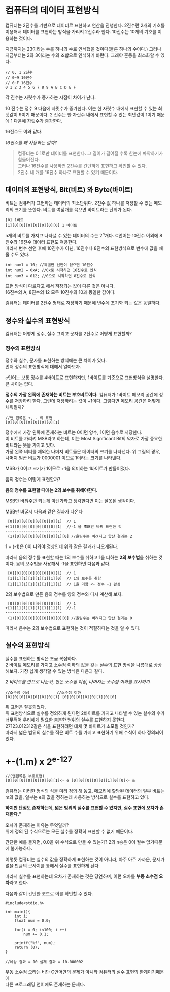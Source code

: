 # 컴퓨터의 데이터 표현방식
컴퓨터는 2진수를 기반으로 데이터르 표현하고 연산을 진행한다.
2진수란 2개의 기호를 이용해서 데이터를 표현하는 방식을 가리켜 2진수라 한다. 
10진수는 10개의 기호를 이용하는 것이다. 

지금까지는 23이라는 수를 하나의 수로 인식했을 것이다(물론 하나의 수이다.)
그러나 지금부터는 2와 3이라는 수의 조합으로 인식하기 바란다. 그래야 혼동을 최소화할 수 있다.

```
// 0, 1 2진수
// 0~9 10진수
// 0~F 16진수
0 1 2 3 4 5 6 7 8 9 A B C D E F
```
각 진수는 자릿수가 증가하는 시점이 차이가 난다.

10 진수는 정수 9 다음에 자릿수가 증가한다. 이는 한 자릿수 내에서 표현할 수 있는 최댓값이 9이기 때문이다.
2 진수는 한 자릿수 내에서 표현할 수 있는 최댓값이 1이기 때문에 1 다음에 자릿수가 증가한다.  

16진수도 이와 같다.

*16진수를 왜 사용하는 걸까?*
> 컴퓨터는 0 1로만 데이터를 표현한다. 그 길이가 길어질 수록 한눈에 파악하기가 힘들어진다.  
> 그러나 16진수를 사용하면 2진수를 간단하게 표현하고 확인할 수 있다.  
> 2진수 네 개를 16진수 하나로 표현할 수 있기 때문이다.

## 데이터의 표현방식, Bit(비트) 와 Byte(바이트)

비트는 컴퓨터가 표현하는 데이터의 최소단위다. 2진수 값 하나를 저장할 수 있는 메모리의 크기를 뜻한다.
비트를 여덟개를 묶으면 바이트라는 단위가 된다. 
```
[0] 1비트
[1][0][0][0][0][0][0][0] 1 바이트
```

n개의 비트를 가지고 나타낼 수 있는 데이터의 수는 2<sup>n</sup>개다.
C언어는 10진수 이외에 8진수와 16진수 데이터 표현도 혀용한다.   
따라서 변수 선언 후에 10진수가 아닌, 16진수나 8진수의 표현방식으로 변수에 값을 채울 수도 있다.   

```
int num1 = 10; //특별한 선언이 없으면 10진수
int num2 = 0xA; //0x로 시작하면 16진수로 인식
int num3 = 012; //0으로 시작하면 8진수로 인식
```

표현 방식이 다르다고 해서 저장되는 값이 다른 것은 아니다.  
16진수의 A, 8진수의 12 모두 10진수의 10과 동일한 값이다.  

컴퓨터는 데이터를 2진수 형태로 저장하기 때문에 변수에 초기화 되는 값은 동일하다.

## 정수와 실수의 표현방식

컴퓨터는 어떻게 정수, 실수 그리고 문자를 2진수로 어떻게 표현할까?

### 정수의 표현방식

정수와 실수, 문자를 표현하는 방식에는 큰 차이가 있다.  
먼저 정수의 표현방식에 대해서 알아보자.

c언어는 보통 정수를 4바이트로 표현하지만, 1바이트를 기준으로 표현방식을 설명한다. 큰 차이는 없다.

**정수의 가장 왼쪽에 존재하는 비트는 부호비트이다.**
컴퓨터가 1바이트 메모리 공간에 정수를 저장하려 한다. 그런데 저장하려는 값이 +1이다. 
그렇다면 메모리 공간은 어떻게 채워질까?

```
//맨 왼쪽은 +, - 의 표현
[0][0][0][0][0][0][0][1] 
```

정수에서 가장 왼쪽에 존재하는 비트는 0이면 양수, 1이면 음수로 저장한다.  
이 비트를 가리켜 MSB라고 하는데, 이는  Most Significant Bit의 약자로 가장 중요한 비트라는 뜻을 가지고 있다.  
가장 왼쪽 비티를 제외한 나머지 비트들은 데이터의 크기를 나타낸다. 위 그림의 경우, 나머지 일곱 비트가 0000001 이므로 1이라는 크기를 나타낸다.

MSB가 0이고 크기가 1이므로 +1을 의미하는 1바이트가 만들어졌다.

음의 정수는 어떻게 표현할까?

**음의 정수를 표현할 때에는 2의 보수를 취해야한다.**

MSB만 바꿔주면 되는게 아닌가라고 생각한다면 이는 잘못된 생각이다.

MSB만 바꿀시 다음과 같은 결과가 나온다

```
 [0][0][0][0][0][0][0][1]  // 1 
+[1][0][0][0][0][0][0][1]  //-1 을 MSB만 바꿔 표현한 것
-------------------------
 (1)[0][0][0][0][0][0][1][0] //올림수는 버려지고 합산 결과는 2
```
1 + (-1)은 0이 나와야 정상인데 위와 같은 결과가 나오게된다.

따라서 음의 정수를 표현할 때는 1의 보수를 취하고 1을 더하는 **2의 보수법**을 취하는 것이다.
음의 보수법을 사용해서 -1을 표현하면 다음과 같다.

```
 [0][0][0][0][0][0][0][1]  // 1 
 [1][1][1][1][1][1][1][0]  // 1의 보수를 취함
 [1][1][1][1][1][1][1][1]  // 1을 더함 <- 정수 -1 완성
```

2의 보수법으로 만든 음의 정수를 양의 정수와 다시 계산해 보자.

```
 [0][0][0][0][0][0][0][1]  // 1 
+[1][1][1][1][1][1][1][1]  //-1 
-------------------------
 (1)[0][0][0][0][0][0][0][0] //올림수는 버려지고 합산 결과는 0
```

따라서 음수는 2의 보수법으로 표현하는 것이 적절하다는 것을 알 수 있다.

## 실수의 표현방식

실수를 표현하는 방식은 조금 복잡하다.  
2 바이트 메모리를 가지고 소수점 이하의 값을 갖는 실수의 표현 방식을 나름대로 상상해보자.
가장 쉽게 생각할 수 있는 방식은 다음과 같다.

*2 바이트를 반으로 나눈뒤, 반은 소수점 이상, 나머지는 소수점 이하를 표시하기*

```
//소수점 이상            //소수점 이하
[0][0][0][0][0][0][0][1] [0][0][0][0][0][1][0][0]
```

위 표현은 잘못되었다.  
위 표현방식으로 실수를 정의하게 된다면 2바이트를 가지고 나타낼 수 있는 실수의 수가 너무적어 우리에게 필요한 충분한 범위의 실수를 표현하지 못한다.   
27123.012312같은 식을 표현하려면 대체 몇 바이트가 소모될 것인가?   
따라서 넓은 범위의 실수를 적은 비트 수를 가지고 표현하기 위해 수식이 하나 정의되어있다. 

# +-(1.m) x 2<sup>e-127</sup>

```
//(맨왼쪽은 부호표현)
[0][0][0][0][0][0][0][1]<- e [0][0][0][0][0][1][0][0]<- m
```
컴퓨터는 이러한 형식의 식을 미리 정의 해 놓고, 메모리에 할당된 데이터의 일부 비트는 m의 값을, 일부는 e의 값을 정하는데 사용하는 방식으로 실수를 표현하고 있다.

**하지만 단점도 존재하는데, 넓은 범위의 실수를 표현할 수 있지만, 실수 표현에 오차가 존재한다."**

오차가 존재하는 이유는 무엇일까?  
위에 정의 된 수식으로는 모든 실수를 정확히 표현할 수 없기 때문이다.

간단한 예를 들자면, 0.0을 위 수식으로 만들 수 있는가? 2의 n승은 0이 될수 없기때문에 불가능하다.

이렇듯 컴퓨터는 실수의 값을 정확하게 표현하는 것이 아니라, 아주 아주 가까운, 문제가 없을 만큼의 근사치를 통해서 실수를 표현하게 된다.

따라서 실수를 표현하는데 오차가 존재하는 것은 당연하며, 이런 오차를 **부동 소수점 오차**라고 한다.

다음과 같이 간단한 코드로 이를 확인할 수 있다.
```
#include<stdio.h>

int main(){
    int i;
    float num = 0.0;

    for(i = 0; i<100; i ++)
        num += 0.1;
    
    printf("%f", num);
    return (0);
}

//예상 결과 = 10 실제 결과 = 10.000002
```

부동 소수점 오타는 비단 C언어만의 문제가 아니라 컴퓨터의 실수 표현의 한계이기때문에  
다른 프로그래밍 언어에도 존재하는 문제다.
